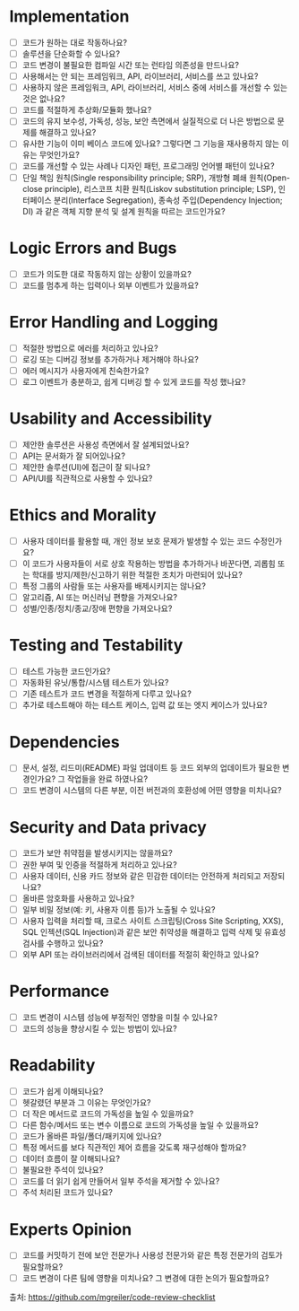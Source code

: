 # Implementation

- [ ] 코드가 원하는 대로 작동하나요?
- [ ] 솔루션을 단순화할 수 있나요?
- [ ] 코드 변경이 불필요한 컴파일 시간 또는 런타임 의존성을 만드나요?
- [ ] 사용해서는 안 되는 프레임워크, API, 라이브러리, 서비스를 쓰고 있나요?
- [ ] 사용하지 않은 프레임워크, API, 라이브러리, 서비스 중에 서비스를 개선할 수 있는 것은 없나요?
- [ ] 코드를 적절하게 추상화/모듈화 했나요?
- [ ] 코드의 유지 보수성, 가독성, 성능, 보안 측면에서 실질적으로 더 나은 방법으로 문제를 해결하고 있나요?
- [ ] 유사한 기능이 이미 베이스 코드에 있나요? 그렇다면 그 기능을 재사용하지 않는 이유는 무엇인가요?
- [ ] 코드를 개선할 수 있는 사례나 디자인 패턴, 프로그래밍 언어별 패턴이 있나요?
- [ ] 단일 책임 원칙(Single responsibility principle; SRP), 개방형 폐쇄 원칙(Open-close principle), 리스코프 치환 원칙(Liskov substitution principle; LSP), 인터페이스 분리(Interface Segregation), 종속성 주입(Dependency Injection; DI) 과 같은 객체 지향 분석 및 설계 원칙을 따르는 코드인가요?

# Logic Errors and Bugs

- [ ] 코드가 의도한 대로 작동하지 않는 상황이 있을까요?
- [ ] 코드를 멈추게 하는 입력이나 외부 이벤트가 있을까요?

# Error Handling and Logging

- [ ] 적절한 방법으로 에러를 처리하고 있나요?
- [ ] 로깅 또는 디버깅 정보를 추가하거나 제거해야 하나요?
- [ ] 에러 메시지가 사용자에게 친숙한가요?
- [ ] 로그 이벤트가 충분하고, 쉽게 디버깅 할 수 있게 코드를 작성 했나요?

# Usability and Accessibility

- [ ] 제안한 솔루션은 사용성 측면에서 잘 설계되었나요?
- [ ] API는 문서화가 잘 되어있나요?
- [ ] 제안한 솔루션(UI)에 접근이 잘 되나요?
- [ ] API/UI를 직관적으로 사용할 수 있나요?

# Ethics and Morality

- [ ] 사용자 데이터를 활용할 때, 개인 정보 보호 문제가 발생할 수 있는 코드 수정인가요?
- [ ] 이 코드가 사용자들이 서로 상호 작용하는 방법을 추가하거나 바꾼다면, 괴롭힘 또는 학대를 방지/제한/신고하기 위한 적절한 조치가 마련되어 있나요?
- [ ] 특정 그룹의 사람들 또는 사용자를 배제시키지는 않나요?
- [ ] 알고리즘, AI 또는 머신러닝 편향을 가져오나요?
- [ ] 성별/인종/정치/종교/장애 편향을 가져오나요?

# Testing and Testability

- [ ] 테스트 가능한 코드인가요?
- [ ] 자동화된 유닛/통합/시스템 테스트가 있나요?
- [ ] 기존 테스트가 코드 변경을 적절하게 다루고 있나요?
- [ ] 추가로 테스트해야 하는 테스트 케이스, 입력 값 또는 엣지 케이스가 있나요?

# Dependencies

- [ ] 문서, 설정, 리드미(README) 파일 업데이트 등 코드 외부의 업데이트가 필요한 변경인가요? 그 작업들을 완료 하였나요?
- [ ] 코드 변경이 시스템의 다른 부분, 이전 버전과의 호환성에 어떤 영향을 미치나요?

# Security and Data privacy

- [ ] 코드가 보안 취약점을 발생시키지는 않을까요?
- [ ] 권한 부여 및 인증을 적절하게 처리하고 있나요?
- [ ] 사용자 데이터, 신용 카드 정보와 같은 민감한 데이터는 안전하게 처리되고 저장되나요?
- [ ] 올바른 암호화를 사용하고 있나요?
- [ ] 일부 비밀 정보(예: 키, 사용자 이름 등)가 노출될 수 있나요?
- [ ] 사용자 입력을 처리할 때, 크로스 사이트 스크립팅(Cross Site Scripting, XXS), SQL 인젝션(SQL Injection)과 같은 보안 취약성을 해결하고 입력 삭제 및 유효성 검사를 수행하고 있나요?
- [ ] 외부 API 또는 라이브러리에서 검색된 데이터를 적절히 확인하고 있나요?

# Performance

- [ ] 코드 변경이 시스템 성능에 부정적인 영향을 미칠 수 있나요?
- [ ] 코드의 성능을 향상시킬 수 있는 방법이 있나요?

# Readability

- [ ] 코드가 쉽게 이해되나요?
- [ ] 헷갈렸던 부분과 그 이유는 무엇인가요?
- [ ] 더 작은 메서드로 코드의 가독성을 높일 수 있을까요?
- [ ] 다른 함수/메서드 또는 변수 이름으로 코드의 가독성을 높일 수 있을까요?
- [ ] 코드가 올바른 파일/폴더/패키지에 있나요?
- [ ] 특정 메서드를 보다 직관적인 제어 흐름을 갖도록 재구성해야 할까요?
- [ ] 데이터 흐름이 잘 이해되나요?
- [ ] 불필요한 주석이 있나요?
- [ ] 코드를 더 읽기 쉽게 만들어서 일부 주석을 제거할 수 있나요?
- [ ] 주석 처리된 코드가 있나요?

# Experts Opinion

- [ ] 코드를 커밋하기 전에 보안 전문가나 사용성 전문가와 같은 특정 전문가의 검토가 필요할까요?
- [ ] 코드 변경이 다른 팀에 영향을 미치나요? 그 변경에 대한 논의가 필요할까요?

출처: https://github.com/mgreiler/code-review-checklist 

